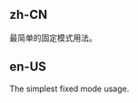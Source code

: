 ## zh-CN

最简单的固定模式用法。

## en-US

The simplest fixed mode usage.

<style>
.code-box-demo .ant-affix {
  z-index: 11;
}
</style>
